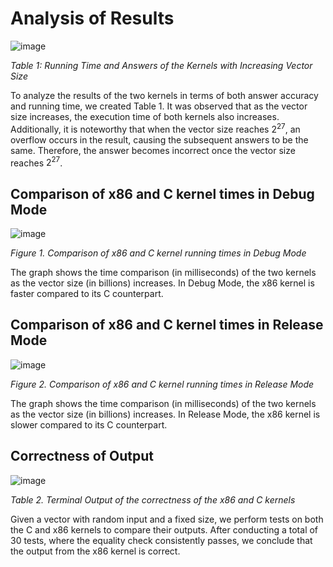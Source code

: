 # Analysis of Results
![image](https://github.com/odxscholars/LBYArchx86toC/assets/85560422/201ad639-ee1c-4da7-9f19-3e0bcd1bb7ad)

_Table 1: Running Time and Answers of the Kernels with Increasing Vector Size_

To analyze the results of the two kernels in terms of both answer accuracy and running time, we created Table 1. It was observed that as the vector size increases, the execution time of both kernels also increases. Additionally, it is noteworthy that when the vector size reaches $2^{27}$, an overflow occurs in the result, causing the subsequent answers to be the same. Therefore, the answer becomes incorrect once the vector size reaches $2^{27}$.

## Comparison of x86 and C kernel times in Debug Mode
![image](https://github.com/odxscholars/LBYArchx86toC/assets/85560422/7f37a02e-468a-486a-9348-36c45291b9d2)

_Figure 1. Comparison of x86 and C kernel running times in Debug Mode_

The graph shows the time comparison (in milliseconds) of the two kernels as the vector size (in billions) increases. In Debug Mode, the x86 kernel is faster compared to its C counterpart. 

## Comparison of x86 and C kernel times in Release Mode
![image](https://github.com/odxscholars/LBYArchx86toC/assets/85560422/44ba590e-62bd-4aba-bb80-3d556b8f214b)

_Figure 2. Comparison of x86 and C kernel running times in Release Mode_

The graph shows the time comparison (in milliseconds) of the two kernels as the vector size (in billions) increases. In Release Mode, the x86 kernel is slower compared to its C counterpart. 

## Correctness of Output
![image](https://github.com/odxscholars/LBYArchx86toC/assets/85560422/ccac2a04-3a90-488e-9d2a-85fb8110fa58)

_Table 2. Terminal Output of the correctness of the x86 and C kernels_

Given a vector with random input and a fixed size, we perform tests on both the C and x86 kernels to compare their outputs. After conducting a total of 30 tests, where the equality check consistently passes, we conclude that the output from the x86 kernel is correct. 
